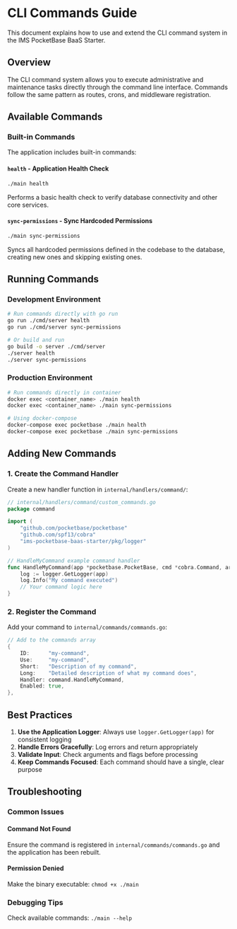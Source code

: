 # CLI Commands Guide

This document explains how to use and extend the CLI command system in the IMS PocketBase BaaS Starter.

## Overview

The CLI command system allows you to execute administrative and maintenance tasks directly through the command line interface. Commands follow the same pattern as routes, crons, and middleware registration.

## Available Commands

### Built-in Commands

The application includes built-in commands:

#### `health` - Application Health Check
```bash
./main health
```
Performs a basic health check to verify database connectivity and other core services.

#### `sync-permissions` - Sync Hardcoded Permissions
```bash
./main sync-permissions
```
Syncs all hardcoded permissions defined in the codebase to the database, creating new ones and skipping existing ones.

## Running Commands

### Development Environment

```bash
# Run commands directly with go run
go run ./cmd/server health
go run ./cmd/server sync-permissions

# Or build and run
go build -o server ./cmd/server
./server health
./server sync-permissions
```

### Production Environment

```bash
# Run commands directly in container
docker exec <container_name> ./main health
docker exec <container_name> ./main sync-permissions

# Using docker-compose
docker-compose exec pocketbase ./main health
docker-compose exec pocketbase ./main sync-permissions
```

## Adding New Commands

### 1. Create the Command Handler

Create a new handler function in `internal/handlers/command/`:

```go
// internal/handlers/command/custom_commands.go
package command

import (
    "github.com/pocketbase/pocketbase"
    "github.com/spf13/cobra"
    "ims-pocketbase-baas-starter/pkg/logger"
)

// HandleMyCommand example command handler
func HandleMyCommand(app *pocketbase.PocketBase, cmd *cobra.Command, args []string) {
    log := logger.GetLogger(app)
    log.Info("My command executed")
    // Your command logic here
}
```

### 2. Register the Command

Add your command to `internal/commands/commands.go`:

```go
// Add to the commands array
{
    ID:      "my-command",
    Use:     "my-command",
    Short:   "Description of my command",
    Long:    "Detailed description of what my command does",
    Handler: command.HandleMyCommand,
    Enabled: true,
},
```

## Best Practices

1. **Use the Application Logger**: Always use `logger.GetLogger(app)` for consistent logging
2. **Handle Errors Gracefully**: Log errors and return appropriately
3. **Validate Input**: Check arguments and flags before processing
4. **Keep Commands Focused**: Each command should have a single, clear purpose

## Troubleshooting

### Common Issues

#### Command Not Found
Ensure the command is registered in `internal/commands/commands.go` and the application has been rebuilt.

#### Permission Denied
Make the binary executable: `chmod +x ./main`

### Debugging Tips

Check available commands: `./main --help`